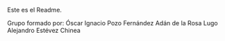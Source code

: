 Este es el Readme.



Grupo formado por:
Óscar Ignacio Pozo Fernández
Adán de la Rosa Lugo
Alejandro Estévez Chinea
